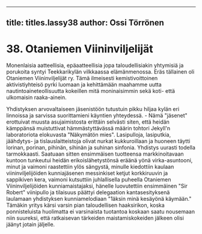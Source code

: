 
---

title: titles.lassy38
author: Ossi Törrönen
---


    
# 38. Otaniemen Viininviljelijät

Monenlaisia aatteellisia, epäaatteellisia jopa taloudellisiakin yhtymisiä ja porukoita syntyi 
Teekkarikylän vilkkaassa elämänmenossa. Eräs tällainen oli Otaniemen Viininviljelijät ry. Tämä 
ilmeisesti kemistivoittoinen aktivistiyhteisö pyrki luomaan ja kehittämään maahamme uutta 
nautintoaineteollisuutta kokeillen mitä moninaisimmin sekä koti- että ulkomaisin raaka-ainein. 

Yhdistyksen arvovaltaiseen jäsenistöön tutustuin pikku hiljaa kylän eri linnoissa ja sarvissa 
suorittamieni käyntien yhteydessä. - Nämä "jäsenet" erottuivat muusta asujaimistosta erittäin selvästi 
siten, että heidän kämppänsä muistuttivat hämmästyttävässä määrin tohtori Jekyll'n laboratoriota 
elokuvasta "Näkymätön mies". Lasipulloja, lasiputkia, jäähdytys- ja tislauslaitteistoja olivat nurkat 
kukkuroillaan ja huoneen täytti lorinan, porinan, pihinän, sihinän ja suhinan sinfonia. Yhdistys uurasti 
todella tarmokkaasti. Saatuaan sitten ensimmäisen tuotteensa markkinoitavaan kuntoon tunkeutui 
heidän erikoislähetystönsä eräänä yönä virka-asuntooni, minut ja vaimoni raastettiin ylös sängystä, 
minulle kiedottiin kaulaan viininviljelijöiden kunniajäsenen messinkiset ketjut korkkiruuvin ja 
sappikiven kera, vaimoni kutsuttiin juhlallisella puheella Otaniemen Viininviljelijöiden 
kunniamaistajaksi, hänelle luovutettiin ensimmäinen "Sir Robert" viinipullo ja tilaisuus päättyi 
delegaation kantasesityksenä laulamaan yhdistyksen kunniamelodiaan "1äksin minä kesäyönä 
käymään." Tämäkin yritys kärsi varsin pian taloudellisen haaksirikon, koska ponnisteluista huolimatta 
ei varsinaista tuotantoa koskaan saatu nousemaan niin suureksi, että ratkaisevan tärkeiden 
maistamiskokeiden jälkeen olisi jäänyt jotain jäljelle.
